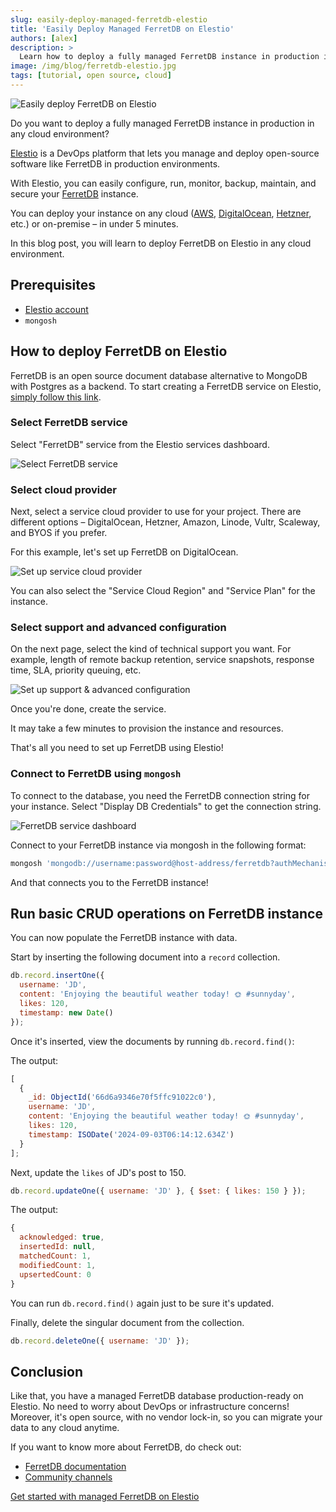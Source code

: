 ```yaml
---
slug: easily-deploy-managed-ferretdb-elestio
title: 'Easily Deploy Managed FerretDB on Elestio'
authors: [alex]
description: >
  Learn how to deploy a fully managed FerretDB instance in production in any cloud environment using Elestio.
image: /img/blog/ferretdb-elestio.jpg
tags: [tutorial, open source, cloud]
---
```


![Easily deploy FerretDB on Elestio](/img/blog/ferretdb-elestio.jpg)

Do you want to deploy a fully managed FerretDB instance in production in any cloud environment?

<!--truncate-->

[Elestio](https://elest.io/) is a DevOps platform that lets you manage and deploy open-source software like FerretDB in production environments.

With Elestio, you can easily configure, run, monitor, backup, maintain, and secure your [FerretDB](https://www.ferretdb.com/) instance.

You can deploy your instance on any cloud ([AWS](https://aws.amazon.com/), [DigitalOcean](https://www.digitalocean.com/), [Hetzner](https://www.hetzner.com/), etc.) or on-premise – in under 5 minutes.

In this blog post, you will learn to deploy FerretDB on Elestio in any cloud environment.

## Prerequisites

- [Elestio account](https://elest.io/)
- `mongosh`

## How to deploy FerretDB on Elestio

FerretDB is an open source document database alternative to MongoDB with Postgres as a backend.
To start creating a FerretDB service on Elestio, [simply follow this link](https://elest.io/open-source/ferretdb).

### Select FerretDB service

Select "FerretDB" service from the Elestio services dashboard.

![Select FerretDB service](/img/blog/ferretdb-elestio/select-service.png)

### Select cloud provider

Next, select a service cloud provider to use for your project.
There are different options – DigitalOcean, Hetzner, Amazon, Linode, Vultr, Scaleway, and BYOS if you prefer.

For this example, let's set up FerretDB on DigitalOcean.

![Set up service cloud provider](/img/blog/ferretdb-elestio/cloud-provider.png)

You can also select the "Service Cloud Region" and "Service Plan" for the instance.

### Select support and advanced configuration

On the next page, select the kind of technical support you want.
For example, length of remote backup retention, service snapshots, response time, SLA, priority queuing, etc.

![Set up support & advanced configuration](/img/blog/ferretdb-elestio/support-config.png)

Once you're done, create the service.

It may take a few minutes to provision the instance and resources.

That's all you need to set up FerretDB using Elestio!

### Connect to FerretDB using `mongosh`

To connect to the database, you need the FerretDB connection string for your instance.
Select "Display DB Credentials" to get the connection string.

![FerretDB service dashboard](/img/blog/ferretdb-elestio/service-dashboard.png)

Connect to your FerretDB instance via mongosh in the following format:

```sh
mongosh 'mongodb://username:password@host-address/ferretdb?authMechanism=PLAIN'
```

And that connects you to the FerretDB instance!

## Run basic CRUD operations on FerretDB instance

You can now populate the FerretDB instance with data.

Start by inserting the following document into a `record` collection.

```js
db.record.insertOne({
  username: 'JD',
  content: 'Enjoying the beautiful weather today! 🌞 #sunnyday',
  likes: 120,
  timestamp: new Date()
});
```

Once it's inserted, view the documents by running `db.record.find()`:

The output:

```js
[
  {
    _id: ObjectId('66d6a9346e70f5ffc91022c0'),
    username: 'JD',
    content: 'Enjoying the beautiful weather today! 🌞 #sunnyday',
    likes: 120,
    timestamp: ISODate('2024-09-03T06:14:12.634Z')
  }
];
```

Next, update the `likes` of JD's post to 150.

```js
db.record.updateOne({ username: 'JD' }, { $set: { likes: 150 } });
```

The output:

```js
{
  acknowledged: true,
  insertedId: null,
  matchedCount: 1,
  modifiedCount: 1,
  upsertedCount: 0
}
```

You can run `db.record.find()` again just to be sure it's updated.

Finally, delete the singular document from the collection.

```js
db.record.deleteOne({ username: 'JD' });
```

## Conclusion

Like that, you have a managed FerretDB database production-ready on Elestio.
No need to worry about DevOps or infrastructure concerns!
Moreover, it's open source, with no vendor lock-in, so you can migrate your data to any cloud anytime.

If you want to know more about FerretDB, do check out:

- [FerretDB documentation](https://docs.ferretdb.io/)
- [Community channels](https://docs.ferretdb.io/#community)

[Get started with managed FerretDB on Elestio](https://elest.io/open-source/ferretdb)
